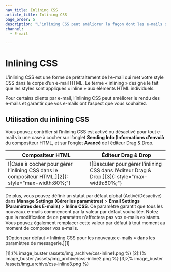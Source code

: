 ```yaml
---
nav_title: Inlining CSS
article_title: Inlining CSS
page_order: 5
description: "L’inlining CSS peut améliorer la façon dont les e-mails sont rendus. Le présent article de référence décrit comment utiliser l’inlining CSS et certaines des meilleures pratiques associées."
channel:
  - E-mail

---
```


# Inlining CSS

L’inlining CSS est une forme de prétraitement de l’e-mail qui met votre style CSS dans le corps d’un e-mail HTML. Le terme « inlining » désigne le fait que les styles sont appliqués « inline » aux éléments HTML individuels.

Pour certains clients par e-mail, l’inlining CSS peut améliorer le rendu des e-mails et garantir que vos e-mails ont l’aspect que vous souhaitez.

## Utilisation du inlining CSS 

Vous pouvez contrôler si l’inlining CSS est activé ou désactivé pour tout e-mail via une case à cocher sur l’onglet **Sending Info (Informations d’envoià** du compositeur HTML, et sur l’onglet **Avancé** de l’éditeur Drag & Drop.

| Compositeur HTML | Éditeur Drag & Drop|
| --- | --- |
| ![Case à cocher pour gérer l’inlining CSS dans le compositeur HTML.][2]{: style="max-width:80%;"} | ![Basculer pour gérer l’inlining CSS dans l’éditeur Drag & Drop.][3]{: style="max-width:80%;"} |

De plus, vous pouvez définir un statut par défaut global (Activé/Désactivé) dans **Manage Settings (Gérer les paramètres)** > **Email Settings (Paramètres des E-mails)** > **Inline CSS**. Ce paramètre garantit que tous les nouveaux e-mails commencent par la valeur par défaut souhaitée. Notez que la modification de ce paramètre n’affectera pas vos e-mails existants. Vous pouvez également remplacer cette valeur par défaut à tout moment au moment de composer vos e-mails.

![Option par défaut « Inlining CSS pour les nouveaux e-mails » dans les paramètres de messagerie.][1]

[1]:{% image_buster /assets/img_archive/css-inline1.png %}
[2]:{% image_buster /assets/img_archive/css-inline2.png %}
[3]:{% image_buster /assets/img_archive/css-inline3.png %}
